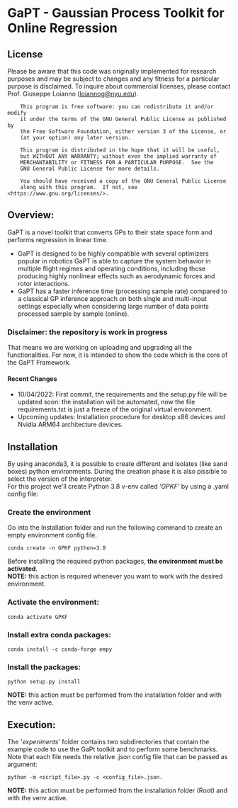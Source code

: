 # GaPT - Gaussian Process Toolkit for Online Regression

## License
Please be aware that this code was originally implemented for research purposes and may be subject to changes and any fitness for a particular purpose is disclaimed. To inquire about commercial licenses, please contact Prof. Giuseppe Loianno (loiannog@nyu.edu).
```
    This program is free software: you can redistribute it and/or modify
    it under the terms of the GNU General Public License as published by
    the Free Software Foundation, either version 3 of the License, or
    (at your option) any later version.

    This program is distributed in the hope that it will be useful,
    but WITHOUT ANY WARRANTY; without even the implied warranty of
    MERCHANTABILITY or FITNESS FOR A PARTICULAR PURPOSE.  See the
    GNU General Public License for more details.

    You should have received a copy of the GNU General Public License
    along with this program.  If not, see <https://www.gnu.org/licenses/>.
 ```
   
## Overview:

GaPT  is a novel toolkit that converts GPs to their state space form and performs regression in
linear time. 
- GaPT is designed to be highly compatible with several optimizers popular in robotics
GaPT is able to capture the system behavior in multiple flight regimes and
operating conditions, including those producing highly nonlinear effects such as aerodynamic forces and rotor interactions.
- GaPT has a faster inference time (processing sample rate) compared to a classical GP inference approach on both single and multi-input settings especially
when considering large number of data points processed sample by sample (online).


### Disclaimer: the repository is work in progress
That means we are working on uploading and upgrading all the functionalities. For now, it is intended to show the code
which is the core of the GaPT Framework.

#### Recent Changes
- 10/04/2022: First commit, the requirements and the setup.py file will be updated soon: 
the installation will be automated, now the file requirements.txt is just a freeze of the original virtual environment.
- Upcoming updates: Installation procedure for desktop x86 devices and Nvidia ARM64 architecture devices. 
## Installation
By using anaconda3, it is possible to create different and isolates (like sand boxes) python environments.
During the creation phase it is also pissible to select the version of the interpreter.   
For this project we'll create Python 3.8 v-env called *'GPKF'* by using a .yaml config file:  

### Create the environment
Go into the Installation folder and run the following command to create an empty environment
config file.
```shell
conda create -n GPKF python=3.8
```
Before installing the required python packages, **the environment must be activated**.  
**NOTE:** this action is required whenever you want to work with the desired environment.

### Activate the environment:  

```shell
conda activate GPKF
```
### Install extra conda packages:  
```shell
conda install -c conda-forge empy
```
### Install the packages:  

```shell
python setup.py install
```

**NOTE:** this action must be performed from the installation folder and with the venv active.

## Execution:
The '*experiments*' folder contains two subdirectories that contain the example code to use the GaPt toolkit and to perform 
some benchmarks. Note that each file needs the relative .json config file that can be passed as argument:

```shell
python -m <script_file>.py -c <config_file>.json. 
```
**NOTE:** this action must be performed from the installation folder (Root) and with the venv active.

 
